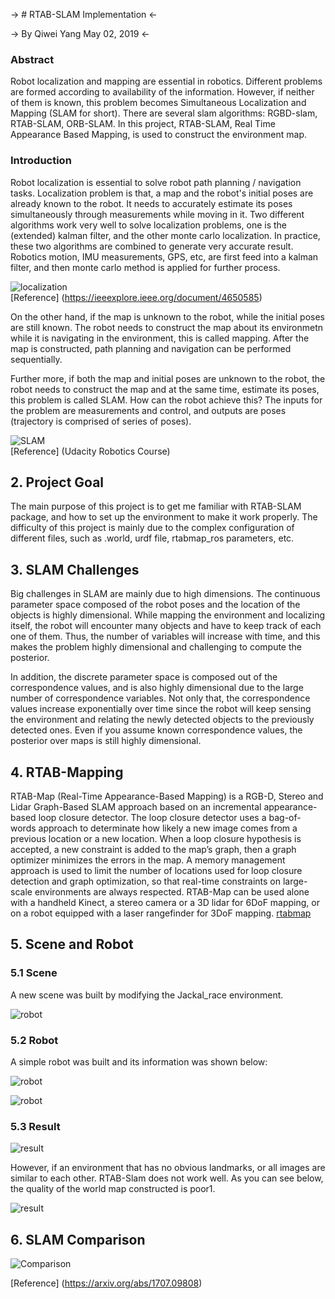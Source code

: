 -> # RTAB-SLAM Implementation <- 

-> By Qiwei Yang May 02, 2019 <- 

### Abstract

Robot localization and mapping are essential in robotics. Different problems are formed according to availability of the information. However, if
neither of them is known, this problem becomes Simultaneous Localization and Mapping (SLAM for short). There are several slam algorithms: 
RGBD-slam, RTAB-SLAM, ORB-SLAM. In this project, RTAB-SLAM, Real Time Appearance Based Mapping, is used to construct the environment map.
  
### Introduction

Robot localization is essential to solve robot path planning / navigation tasks. Localization problem is that, a map and the robot's 
initial poses are already known to the robot. It needs to accurately estimate its poses simultaneously through measurements while moving in it. Two different algorithms work very well
to solve localization problems, one is the (extended) kalman filter, and the other monte carlo localization. In practice, these two algorithms
are combined to generate very accurate result. Robotics motion, IMU measurements, GPS, etc, are first feed into a kalman filter, and then monte
carlo method is applied for further process.

![localization](./images/kfandmc.png)  
[Reference] (https://ieeexplore.ieee.org/document/4650585) 

On the other hand, if the map is unknown to the robot, while the initial poses are still known. The robot needs to construct the map about its environmetn 
while it is navigating in the environment, this is called mapping. After the map is constructed, path planning and navigation can be performed sequentially.


Further more, if both the map and initial poses are unknown to the robot, the robot needs to construct the map and at the same time, estimate its
poses, this problem is called SLAM. How can the robot achieve this? The inputs for the problem
are measurements and control, and outputs are poses (trajectory is comprised of series of poses). 

![SLAM](./images/slam.png)  
[Reference] (Udacity Robotics Course) 

## 2. Project Goal

The main purpose of this project is to get me familiar with RTAB-SLAM package, and how to set up the environment to make it work properly.
The difficulty of this project is mainly due to the complex configuration of different files, such as .world, urdf file, rtabmap_ros parameters, etc.
 

## 3. SLAM Challenges

Big challenges in SLAM are mainly due to high dimensions. The continuous parameter space composed of the robot poses and the location 
of the objects is highly dimensional. While mapping the environment and localizing itself, the robot will encounter many objects and 
have to keep track of each one of them. Thus, the number of variables will increase with time, and this makes the problem highly 
dimensional and challenging to compute the posterior.

In addition, the discrete parameter space is composed out of the correspondence values, and is also highly dimensional due to the large number 
of correspondence variables. Not only that, the correspondence values increase exponentially over time since the robot will keep sensing 
the environment and relating the newly detected objects to the previously detected ones. Even if you assume known correspondence values, 
the posterior over maps is still highly dimensional.

## 4. RTAB-Mapping

RTAB-Map (Real-Time Appearance-Based Mapping) is a RGB-D, Stereo and Lidar Graph-Based SLAM approach based on an incremental 
appearance-based loop closure detector. The loop closure detector uses a bag-of-words approach to determinate how likely a new 
image comes from a previous location or a new location. When a loop closure hypothesis is accepted, a new constraint is added to 
the map’s graph, then a graph optimizer minimizes the errors in the map. A memory management approach is used to limit the number 
of locations used for loop closure detection and graph optimization, so that real-time constraints on large-scale environments 
are always respected. RTAB-Map can be used alone with a handheld Kinect, a stereo camera or a 3D lidar for 6DoF mapping, or on a 
robot equipped with a laser rangefinder for 3DoF mapping.
[rtabmap](hhttp://introlab.github.io/rtabmap/)  

## 5. Scene and Robot

### 5.1 Scene

A new scene was built by modifying the Jackal_race environment.

![robot](./images/custom.png) 


### 5.2 Robot

A simple robot was built and its information was shown below: 

![robot](./images/robot.png) 

![robot](./images/tf.png) 

### 5.3 Result

![result](./images/map.png) 

However, if an environment that has no obvious landmarks, or all images are similar to each other. RTAB-Slam does not work well. 
As you can see below, the quality of the world map constructed is poor1.
 
![result](./images/bad.png) 

## 6. SLAM Comparison

![Comparison](./images/slamcompare.png)

[Reference] (https://arxiv.org/abs/1707.09808) 

 
